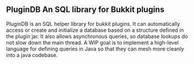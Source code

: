 PluginDB
An SQL library for Bukkit plugins
---
PluginDB is an SQL helper library for bukkit plugins.  It can automatically access or create and initialize a database
based on a structure defined in the plugin jar.  It also allows asynchronous queries, so database lookups do not slow down
the main thread.  A WIP goal is to implement a high-level language for defining queries in Java so that they can mesh
more cleanly into a java codebase.
